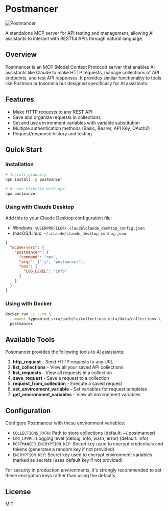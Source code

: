 # Postmancer

![Postmancer](postmancer.jpg)

A standalone MCP server for API testing and management, allowing AI assistants to interact with RESTful APIs through natural language.

## Overview

Postmancer is an MCP (Model Context Protocol) server that enables AI assistants like Claude to make HTTP requests, manage collections of API endpoints, and test API responses. It provides similar functionality to tools like Postman or Insomnia but designed specifically for AI assistants.

## Features

- Make HTTP requests to any REST API
- Save and organize requests in collections
- Set and use environment variables with variable substitution
- Multiple authentication methods (Basic, Bearer, API Key, OAuth2)
- Request/response history and testing

## Quick Start

### Installation

```bash
# Install globally
npm install -g postmancer

# Or run directly with npx
npx postmancer
```

### Using with Claude Desktop

Add this to your Claude Desktop configuration file:
- Windows: `%USERPROFILE%\.claude\claude_desktop_config.json`
- macOS/Linux: `~/.claude/claude_desktop_config.json`

```json
{
  "mcpServers": {
    "postmancer": {
      "command": "npx",
      "args": ["-y", "postmancer"],
      "env": {
        "LOG_LEVEL": "info"
      }
    }
  }
}
```

### Using with Docker

```bash
docker run -i --rm \
  --mount type=bind,src=/path/to/collections,dst=/data/collections \
  postmancer
```

## Available Tools

Postmancer provides the following tools to AI assistants:

1. **http_request** - Send HTTP requests to any URL
2. **list_collections** - View all your saved API collections
3. **list_requests** - View all requests in a collection
4. **save_request** - Save a request to a collection
5. **request_from_collection** - Execute a saved request
6. **set_environment_variable** - Set variables for request templates
7. **get_environment_variables** - View all environment variables

## Configuration

Configure Postmancer with these environment variables:

- `COLLECTIONS_PATH`: Path to store collections (default: ~/.postmancer)
- `LOG_LEVEL`: Logging level (debug, info, warn, error) (default: info)
- `POSTMANCER_ENCRYPTION_KEY`: Secret key used to encrypt credentials and tokens (generates a random key if not provided)
- `ENCRYPTION_KEY`: Secret key used to encrypt environment variables marked as secrets (uses default key if not provided)

For security in production environments, it's strongly recommended to set these encryption keys rather than using the defaults.

## License

MIT